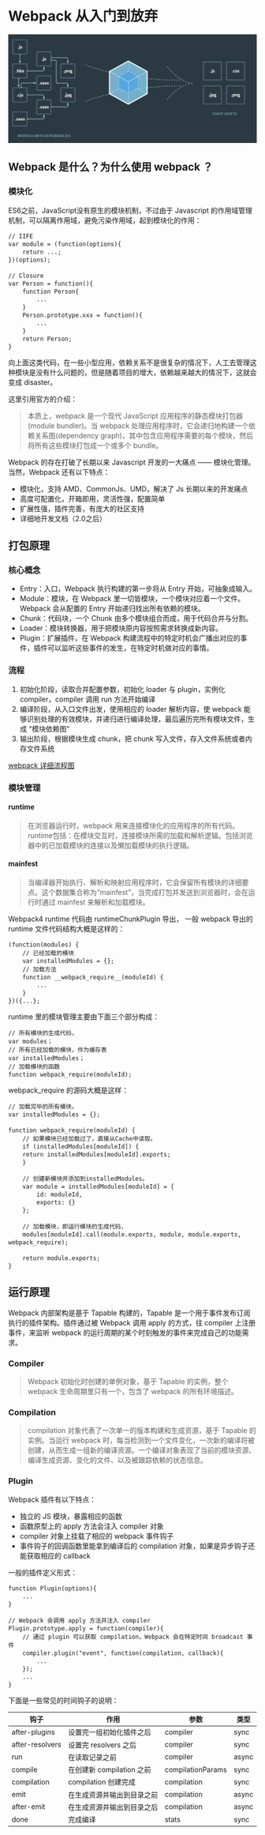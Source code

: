 # Webpack 从入门到放弃
![image](./webpack.png)

## Webpack 是什么？为什么使用 webpack ？
### 模块化
ES6之前，JavaScript没有原生的模块机制，不过由于 Javascript 的作用域管理机制，可以隔离作用域，避免污染作用域，起到模块化的作用：

    // IIFE
    var module = (function(options){
        return ...;
    })(options);

    // Closure
    var Person = function(){
        function Person{
            ...
        }
        Person.prototype.xxx = function(){
            ...
        }
        return Person;
    }

向上面这类代码，在一些小型应用，依赖关系不是很复杂的情况下，人工去管理这种模块是没有什么问题的，但是随着项目的增大，依赖越来越大的情况下，这就会变成 disaster。

这里引用官方的介绍：
> 本质上，webpack 是一个现代 JavaScript 应用程序的静态模块打包器(module bundler)。当 webpack 处理应用程序时，它会递归地构建一个依赖关系图(dependency graph)，其中包含应用程序需要的每个模块，然后将所有这些模块打包成一个或多个 bundle。

Webpack 的存在打破了长期以来 Javascript 开发的一大痛点 —— 模块化管理。当然，Webpack 还有以下特点：
- 模块化，支持 AMD、CommonJs、UMD，解决了 Js 长期以来的开发痛点
- 高度可配置化，开箱即用，灵活性强，配置简单
- 扩展性强，插件完善，有庞大的社区支持
- 详细地开发文档（2.0之后）

## 打包原理
### 核心概念
- Entry：入口，Webpack 执行构建的第一步将从 Entry 开始，可抽象成输入。
- Module：模块，在 Webpack 里一切皆模块，一个模块对应着一个文件。Webpack 会从配置的 Entry 开始递归找出所有依赖的模块。
- Chunk：代码块，一个 Chunk 由多个模块组合而成，用于代码合并与分割。
- Loader：模块转换器，用于把模块原内容按照需求转换成新内容。
- Plugin：扩展插件，在 Webpack 构建流程中的特定时机会广播出对应的事件，插件可以监听这些事件的发生，在特定时机做对应的事情。

### 流程
1. 初始化阶段，读取合并配置参数，初始化 loader 与 plugin，实例化 compiler，compiler 调用 run 方法开始编译
2. 编译阶段，从入口文件出发，使用相应的 loader 解析内容，使 webpack 能够识别处理的有效模块，并递归进行编译处理，最后遍历完所有模块文件，生成 “模块依赖图” 
3. 输出阶段，根据模块生成 chunk，把 chunk 写入文件，存入文件系统或者内存文件系统 

[webpack 详细流程图](./webpack-workflow.jpg)

### 模块管理
#### runtime
>在浏览器运行时，webpack 用来连接模块化的应用程序的所有代码。runtime包括：在模块交互时，连接模块所需的加载和解析逻辑。包括浏览器中的已加载模块的连接以及懒加载模块的执行逻辑。

#### mainfest
>当编译器开始执行、解析和映射应用程序时，它会保留所有模块的详细要点。这个数据集合称为“mainfest”，当完成打包并发送到浏览器时，会在运行时通过 mainfest 来解析和加载模块。

Webpack4 runtime 代码由 runtimeChunkPlugin 导出，
一般 webpack 导出的 runtime 文件代码结构大概是这样的：

    (function(modules) {
        // 已经加载的模块
        var installedModules = {};
        // 加载方法
        function __webpack_require__(moduleId) {
            ...
        }
    })({...};

runtime 里的模块管理主要由下面三个部分构成：

    // 所有模块的生成代码，
    var modules；
    // 所有已经加载的模块，作为缓存表
    var installedModules；
    // 加载模块的函数
    function webpack_require(moduleId);

webpack_require 的源码大概是这样：

    // 加载完毕的所有模块。
    var installedModules = {};
    
    function webpack_require(moduleId) {
        // 如果模块已经加载过了，直接从Cache中读取。
        if (installedModules[moduleId]) {
        return installedModules[moduleId].exports;
        }
    
        // 创建新模块并添加到installedModules。
        var module = installedModules[moduleId] = {
            id: moduleId,
            exports: {}
        };
    
        // 加载模块，即运行模块的生成代码，
        modules[moduleId].call(module.exports, module, module.exports, webpack_require);
    
        return module.exports;
    }

## 运行原理

Webpack 内部架构是基于 Tapable 构建的，Tapable 是一个用于事件发布订阅执行的插件架构。插件通过被 Webpack 调用 apply 的方式，往 compiler 上注册事件，来监听 webpack 的运行周期的某个时刻触发的事件来完成自己的功能需求。

### Compiler
>Webpack 初始化时创建的单例对象，基于 Tapable 的实例，整个 webpack 生命周期里只有一个，包含了 webpack 的所有环境描述。

### Compilation
>compilation 对象代表了一次单一的版本构建和生成资源，基于 Tapable 的实例。当运行 webpack 时，每当检测到一个文件变化，一次新的编译将被创建，从而生成一组新的编译资源。一个编译对象表现了当前的模块资源、编译生成资源、变化的文件、以及被跟踪依赖的状态信息。

### Plugin
Webpack 插件有以下特点：
- 独立的 JS 模块，暴露相应的函数
- 函数原型上的 apply 方法会注入 compiler 对象
- compiler 对象上挂载了相应的 webpack 事件钩子
- 事件钩子的回调函数里能拿到编译后的 compilation 对象，如果是异步钩子还能获取相应的 callback

一般的插件定义形式：

    function Plugin(options){
        ...
    }

    // Webpack 会调用 apply 方法并注入 compiler
    Plugin.prototype.apply = function(compiler){
        // 通过 plugin 可以获取 compilation，Webpack 会在特定时间 broadcast 事件
        compiler.plugin("event", function(compilation, callback){
            ...
        });
        ...
    }

下面是一些常见的时间钩子的说明：

| 钩子 | 作用 | 参数 | 类型 |
| ------ | ------ | ------ | ------ |
|after-plugins | 设置完一组初始化插件之后 | compiler | sync |
|after-resolvers | 设置完 resolvers 之后 | compiler | sync |
|run | 在读取记录之前 | compiler | async |
|compile | 在创建新 compilation 之前 | compilationParams | sync |
|compilation | compilation 创建完成 | compilation | sync |
|emit | 在生成资源并输出到目录之前 | compilation | async |
|after-emit | 在生成资源并输出到目录之后 | compilation | async |
|done | 完成编译 | stats | sync |
